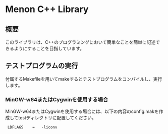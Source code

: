 # Menon C++ Library

## 概要
このライブラリは、C++のプログラミングにおいて簡単なことを簡単に記述できるようにすることを目指しています。

## テストプログラムの実行
付属するMakefileを用いてmakeするとテストプログラムをコンパイルし、実行します。

### MinGW-w64またはCygwinを使用する場合
MinGW-w64またはCygwinを使用する場合には、以下の内容のconfig.makを作成してtestディレクトリに配置してください。

```c++:config.mak
 LDFLAGS	=	-liconv
```
